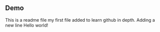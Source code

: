 ## Demo
This is a readme file my first file added to learn github in depth.
Adding a new line
Hello world!
